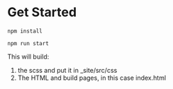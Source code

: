 # Get Started

```npm install```

```npm run start```

This will build:

1) the scss and put it in _site/src/css
2) The HTML and build pages, in this case index.html
